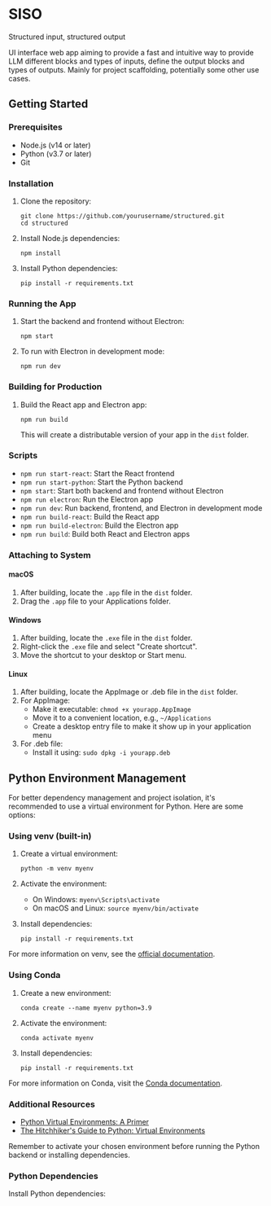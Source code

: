 # SISO

Structured input, structured output

UI interface web app aiming to provide a fast and intuitive way to provide LLM different blocks and types of inputs, define the output blocks and types of outputs. Mainly for project scaffolding, potentially some other use cases.

## Getting Started

### Prerequisites

- Node.js (v14 or later)
- Python (v3.7 or later)
- Git

### Installation

1. Clone the repository:
   ```
   git clone https://github.com/yourusername/structured.git
   cd structured
   ```

2. Install Node.js dependencies:
   ```
   npm install
   ```

3. Install Python dependencies:
   ```
   pip install -r requirements.txt
   ```

### Running the App

1. Start the backend and frontend without Electron:
   ```
   npm start
   ```

2. To run with Electron in development mode:
   ```
   npm run dev
   ```

### Building for Production

1. Build the React app and Electron app:
   ```
   npm run build
   ```

   This will create a distributable version of your app in the `dist` folder.

### Scripts

- `npm run start-react`: Start the React frontend
- `npm run start-python`: Start the Python backend
- `npm start`: Start both backend and frontend without Electron
- `npm run electron`: Run the Electron app
- `npm run dev`: Run backend, frontend, and Electron in development mode
- `npm run build-react`: Build the React app
- `npm run build-electron`: Build the Electron app
- `npm run build`: Build both React and Electron apps

### Attaching to System

#### macOS
1. After building, locate the `.app` file in the `dist` folder.
2. Drag the `.app` file to your Applications folder.

#### Windows
1. After building, locate the `.exe` file in the `dist` folder.
2. Right-click the `.exe` file and select "Create shortcut".
3. Move the shortcut to your desktop or Start menu.

#### Linux
1. After building, locate the AppImage or .deb file in the `dist` folder.
2. For AppImage:
   - Make it executable: `chmod +x yourapp.AppImage`
   - Move it to a convenient location, e.g., `~/Applications`
   - Create a desktop entry file to make it show up in your application menu
3. For .deb file:
   - Install it using: `sudo dpkg -i yourapp.deb`

## Python Environment Management

For better dependency management and project isolation, it's recommended to use a virtual environment for Python. Here are some options:

### Using venv (built-in)

1. Create a virtual environment:
   ```
   python -m venv myenv
   ```

2. Activate the environment:
   - On Windows: `myenv\Scripts\activate`
   - On macOS and Linux: `source myenv/bin/activate`

3. Install dependencies:
   ```
   pip install -r requirements.txt
   ```

For more information on venv, see the [official documentation](https://docs.python.org/3/library/venv.html).

### Using Conda

1. Create a new environment:
   ```
   conda create --name myenv python=3.9
   ```

2. Activate the environment:
   ```
   conda activate myenv
   ```

3. Install dependencies:
   ```
   pip install -r requirements.txt
   ```

For more information on Conda, visit the [Conda documentation](https://docs.conda.io/projects/conda/en/latest/user-guide/tasks/manage-environments.html).

### Additional Resources

- [Python Virtual Environments: A Primer](https://realpython.com/python-virtual-environments-a-primer/)
- [The Hitchhiker's Guide to Python: Virtual Environments](https://docs.python-guide.org/dev/virtualenvs/)

Remember to activate your chosen environment before running the Python backend or installing dependencies.

### Python Dependencies

Install Python dependencies: